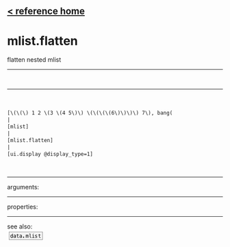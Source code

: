 [< reference home](ceammc_lib.html)
---

# mlist.flatten


flatten nested mlist

---

<br>


---


```


[\(\(\) 1 2 \(3 \(4 5\)\) \(\(\(\(6\)\)\)\) 7\), bang(
|
[mlist]
|
[mlist.flatten]
|
[ui.display @display_type=1]

            
```

---
arguments:


---
properties:


---
see also:<br>
[![data.mlist](img/object_data.mlist.png)](data.mlist.html)
